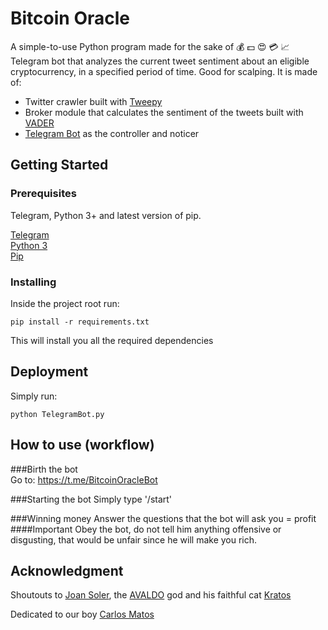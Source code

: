 # Bitcoin Oracle

A simple-to-use Python program made for the sake of :moneybag: :dollar: :heart_eyes: :credit_card: :chart_with_upwards_trend:  
Telegram bot that analyzes the current tweet sentiment about an eligible cryptocurrency, in a specified period of time. Good for scalping. 
It is made of:
* Twitter crawler built with [Tweepy](https://www.tweepy.org/)
* Broker module that calculates the sentiment of the tweets built with [VADER](https://github.com/cjhutto/vaderSentiment) 
* [Telegram Bot](https://core.telegram.org/bots) as the controller and noticer
## Getting Started

### Prerequisites

Telegram, Python 3+ and latest version of pip.  

[Telegram](https://web.telegram.org/)  
[Python 3](https://www.python.org/downloads/)  
[Pip](https://pip.pypa.io/en/stable/installing/)



### Installing

Inside the project root run:

```
pip install -r requirements.txt
```

This will install you all the required dependencies



## Deployment

Simply run:

```
python TelegramBot.py
```
## How to use (workflow)

###Birth the bot   
Go to: https://t.me/BitcoinOracleBot 

###Starting the bot
Simply type '/start'

###Winning money
Answer the questions that the bot will ask you = profit
####Important
Obey the bot, do not tell him anything offensive or disgusting, that would be unfair since he will make you rich.

## Acknowledgment

Shoutouts to [Joan Soler](https://www.linkedin.com/in/juansolercompany/), the [AVALDO](https://www.upf.edu/es/web/upeq/professorat-i-docencia) god and his faithful cat [Kratos](https://www.instagram.com/kratos_the_cat/)

Dedicated to our boy [Carlos Matos](https://www.youtube.com/watch?v=xK3yuxrmCac)
